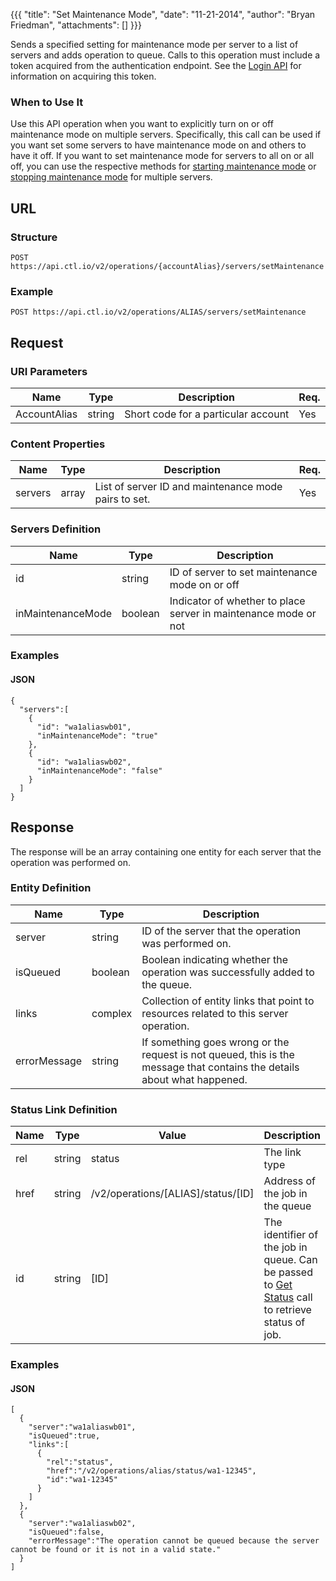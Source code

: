 {{{
  "title": "Set Maintenance Mode",
  "date": "11-21-2014",
  "author": "Bryan Friedman",
  "attachments": []
}}}

Sends a specified setting for maintenance mode per server to a list of servers and adds operation to queue. Calls to this operation must include a token acquired from the authentication endpoint. See the [Login API](../Authentication/login.md) for information on acquiring this token.

### When to Use It

Use this API operation when you want to explicitly turn on or off maintenance mode on multiple servers. Specifically, this call can be used if you want set some servers to have maintenance mode on and others to have it off. If you want to set maintenance mode for servers to all on or all off, you can use the respective methods for [starting maintenance mode](start-maintenance-mode.md) or [stopping maintenance mode](stop-maintenance-mode.md) for multiple servers.

## URL

### Structure

    POST https://api.ctl.io/v2/operations/{accountAlias}/servers/setMaintenance

### Example

    POST https://api.ctl.io/v2/operations/ALIAS/servers/setMaintenance

## Request

### URI Parameters

<table>
  <thead>
    <tr>
      <th>Name</th>
      <th>Type</th>
      <th>Description</th>
      <th>Req.</th>
    </tr>
  </thead>
  <tbody>
    <tr>
      <td>AccountAlias</td>
      <td>string</td>
      <td>Short code for a particular account</td>
      <td>Yes</td>
    </tr>
  </tbody>
</table>

### Content Properties

<table>
  <thead>
    <tr>
      <th>Name</th>
      <th>Type</th>
      <th>Description</th>
      <th>Req.</th>
    </tr>
  </thead>
  <tbody>
    <tr>
      <td>servers</td>
      <td>array</td>
      <td>List of server ID and maintenance mode pairs to set.</td>
      <td>Yes</td>
    </tr>
  </tbody>
</table>

### Servers Definition

<table>
  <thead>
    <tr>
      <th>Name</th>
      <th>Type</th>
      <th>Description</th>
    </tr>
  </thead>
  <tbody>
    <tr>
      <td>id</td>
      <td>string</td>
      <td>ID of server to set maintenance mode on or off</td>
    </tr>
    <tr>
      <td>inMaintenanceMode</td>
      <td>boolean</td>
      <td>Indicator of whether to place server in maintenance mode or not
        <br />
      </td>
    </tr>
  </tbody>
</table>

### Examples

#### JSON

    {
      "servers":[
        {
          "id": "wa1aliaswb01",
          "inMaintenanceMode": "true"
        },
        {
          "id": "wa1aliaswb02",
          "inMaintenanceMode": "false"
        }
      ]
    }

## Response

The response will be an array containing one entity for each server that the operation was performed on.

### Entity Definition

<table>
  <thead>
    <tr>
      <th>Name</th>
      <th>Type</th>
      <th>Description</th>
    </tr>
  </thead>
  <tbody>
    <tr>
      <td>server</td>
      <td>string</td>
      <td>ID of the server that the operation was performed on.</td>
    </tr>
    <tr>
      <td>isQueued</td>
      <td>boolean</td>
      <td>Boolean indicating whether the operation was successfully added to the queue.</td>
    </tr>
    <tr>
      <td>links</td>
      <td>complex</td>
      <td>Collection of entity links that point to resources related to this server operation.</td>
    </tr>
    <tr>
      <td>errorMessage</td>
      <td>string</td>
      <td>If something goes wrong or the request is not queued, this is the message that contains the details about what happened.</td>
    </tr>
  </tbody>
</table>

### Status Link Definition

|Name|Type|Value|Description|
|---|---|---|---|
|rel|string|status|The link type|
|href|string|/v2/operations/[ALIAS]/status/[ID]|Address of the job in the queue|
|id|string|[ID]|The identifier of the job in queue. Can be passed to [Get Status](../Queue/get-status.md) call to retrieve status of job.|

### Examples

#### JSON

    [
      {
        "server":"wa1aliaswb01",
        "isQueued":true,
        "links":[
          {
            "rel":"status",
            "href":"/v2/operations/alias/status/wa1-12345",
            "id":"wa1-12345"
          }
        ]
      },
      {
        "server":"wa1aliaswb02",
        "isQueued":false,
        "errorMessage":"The operation cannot be queued because the server cannot be found or it is not in a valid state."
      }
    ]
